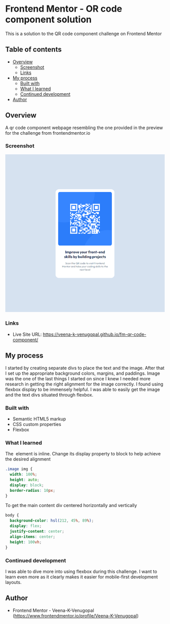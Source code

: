 # Frontend Mentor - OR code component solution

This is a solution to the QR code component challenge on Frontend Mentor

## Table of contents

- [Overview](#overview)
  - [Screenshot](#screenshot)
  - [Links](#links)
- [My process](#my-process)
  - [Built with](#built-with)
  - [What I learned](#what-i-learned)
  - [Continued development](#continued-development)
- [Author](#author)

## Overview

A qr code component webpage resembling the one provided in the preview for the challenge from frontendmentor.io

### Screenshot

![](./screenshot.png)

### Links

- Live Site URL: https://veena-k-venugopal.github.io/fm-qr-code-component/

## My process

I started by creating separate divs to place the text and the image. After that I set up the appropriate background colors, margins, and paddings. Image was the one of the last things I started on since I knew I needed more research in getting the right alignment for the image correctly. I found using flexbox display to be immensely helpful. I was able to easily get the image and the text divs situated through flexbox.

### Built with

- Semantic HTML5 markup
- CSS custom properties
- Flexbox

### What I learned

The <img> element is inline. Change its display property to block to help achieve the desired alignment

```css
.image img {
  width: 100%;
  height: auto;
  display: block;
  border-radius: 10px;
}
```

To get the main content div centered horizontally and vertically

```css
body {
  background-color: hsl(212, 45%, 89%);
  display: flex;
  justify-content: center;
  align-items: center;
  height: 100vh;
}
```

### Continued development

I was able to dive more into using flexbox during this challenge. I want to learn even more as it clearly makes it easier for mobile-first development layouts.

## Author

- Frontend Mentor - Veena-K-Venugopal (https://www.frontendmentor.io/profile/Veena-K-Venugopal)
